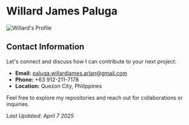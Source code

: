 # Willard James Paluga

![Willard's Profile](https://paluga-portfolio.vercel.app/paluga.png)

## Contact Information

Let's connect and discuss how I can contribute to your next project:

- **Email:** [paluga.willardjames.arlan@gmail.com](mailto:paluga.willardjames.arlan@gmail.com)
- **Phone:** +63 912-211-7178
- **Location:** Quezon City, Philippines

Feel free to explore my repositories and reach out for collaborations or inquiries.

*Last Updated: April 7 2025*

